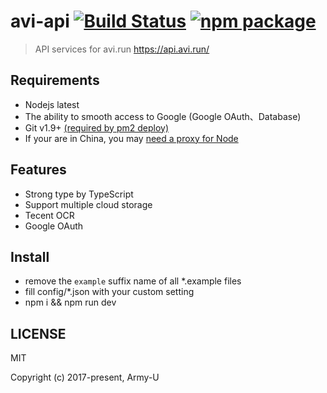 # avi-api [![Build Status](https://img.shields.io/circleci/project/github/Army-U/avi-api.svg?style=flat-square)](https://circleci.com/gh/Army-U/avi-api) [![npm package](https://img.shields.io/npm/v/avi-api.svg?style=flat-square)](https://www.npmjs.com/package/avi-api)

> API services for avi.run https://api.avi.run/

## Requirements

- Nodejs latest
- The ability to smooth access to Google (Google OAuth、Database)
- Git v1.9+ [(required by pm2 deploy)](https://github.com/Unitech/pm2/issues/2935#issuecomment-310859290)
- If your are in China, you may [need a proxy for Node](https://www.proxifier.com/)

## Features

- Strong type by TypeScript
- Support multiple cloud storage
- Tecent OCR
- Google OAuth

## Install

- remove the `example` suffix name of all *.example files
- fill config/*.json with your custom setting
- npm i && npm run dev

## LICENSE

MIT

Copyright (c) 2017-present, Army-U
